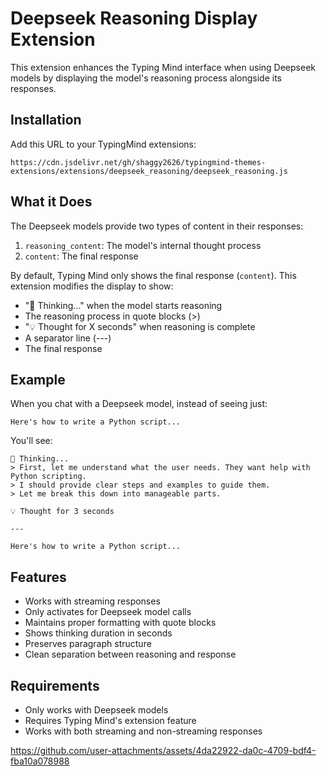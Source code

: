 # Deepseek Reasoning Display Extension

This extension enhances the Typing Mind interface when using Deepseek models by displaying the model's reasoning process alongside its responses.

## Installation

Add this URL to your TypingMind extensions:
```
https://cdn.jsdelivr.net/gh/shaggy2626/typingmind-themes-extensions/extensions/deepseek_reasoning/deepseek_reasoning.js
```

## What it Does

The Deepseek models provide two types of content in their responses:
1. `reasoning_content`: The model's internal thought process
2. `content`: The final response

By default, Typing Mind only shows the final response (`content`). This extension modifies the display to show:
- "🤔 Thinking..." when the model starts reasoning
- The reasoning process in quote blocks (>)
- "💡 Thought for X seconds" when reasoning is complete
- A separator line (---)
- The final response

## Example

When you chat with a Deepseek model, instead of seeing just:
```
Here's how to write a Python script...
```

You'll see:
```
🤔 Thinking...
> First, let me understand what the user needs. They want help with Python scripting.
> I should provide clear steps and examples to guide them.
> Let me break this down into manageable parts.

💡 Thought for 3 seconds

---

Here's how to write a Python script...
```

## Features

- Works with streaming responses
- Only activates for Deepseek model calls
- Maintains proper formatting with quote blocks
- Shows thinking duration in seconds
- Preserves paragraph structure
- Clean separation between reasoning and response

## Requirements

- Only works with Deepseek models
- Requires Typing Mind's extension feature
- Works with both streaming and non-streaming responses

https://github.com/user-attachments/assets/4da22922-da0c-4709-bdf4-fba10a078988
